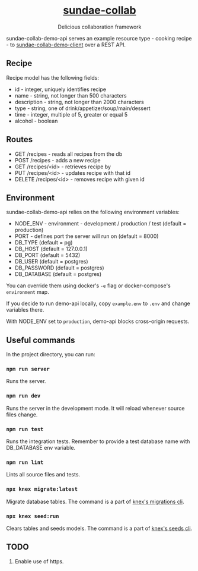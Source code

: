 <h1 align="center"><a href="https://github.com/prk3/sundae-collab-server">sundae-collab</a></h1>
<p align="center">Delicious collaboration framework</p>

sundae-collab-demo-api serves an example resource type - cooking recipe - to [sundae-collab-demo-client](https://github.com/prk3/sundae-collab-demo-client) over a REST API.

## Recipe

Recipe model has the following fields:

- id - integer, uniquely identifies recipe
- name - string, not longer than 500 characters
- description - string, not longer than 2000 characters
- type - string, one of drink/appetizer/soup/main/dessert
- time - integer, multiple of 5, greater or equal 5
- alcohol - boolean

## Routes

- GET /recipes - reads all recipes from the db
- POST /recipes - adds a new recipe
- GET /recipes/&lt;id&gt; - retrieves recipe by
- PUT /recipes/&lt;id&gt; - updates recipe with that id
- DELETE /recipes/&lt;id&gt; - removes recipe with given id

## Environment

sundae-collab-demo-api relies on the following environment variables:

- NODE_ENV - environment - development / production / test (default = production)
- PORT - defines port the server will run on (default = 8000)
- DB_TYPE (default = pg)
- DB_HOST (default = 127.0.0.1)
- DB_PORT (default = 5432)
- DB_USER (default = postgres)
- DB_PASSWORD (default = postgres)
- DB_DATABASE (default = postgres)

You can override them using docker's `-e` flag or docker-compose's `environment` map.

If you decide to run demo-api locally, copy `example.env` to `.env` and change variables there.

With NODE_ENV set to `production`, demo-api blocks cross-origin requests.

## Useful commands

In the project directory, you can run:

### `npm run server`

Runs the server.

### `npm run dev`

Runs the server in the development mode. It will reload whenever source files change.

### `npm run test`

Runs the integration tests. Remember to provide a test database name with DB_DATABASE env variable.

### `npm run lint`

Lints all source files and tests.

### `npx knex migrate:latest`

Migrate database tables. The command is a part of [knex's migrations cli](https://knexjs.org/#Migrations-CLI).

### `npx knex seed:run`

Clears tables and seeds models. The command is a part of [knex's seeds cli](https://knexjs.org/#Seeds-API).

## TODO

1. Enable use of https.
